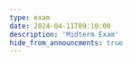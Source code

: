 ```yaml
---
type: exam
date: 2024-04-11T09:10:00
description: 'Midterm Exam'
hide_from_announcments: true
---
```

<!--- 
**Topics:**
1. Topic 1
2. Topic 2
3. Topic 3
--->
